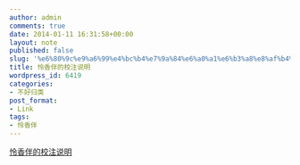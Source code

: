 ```yaml
---
author: admin
comments: true
date: 2014-01-11 16:31:58+00:00
layout: note
published: false
slug: '%e6%80%9c%e9%a6%99%e4%bc%b4%e7%9a%84%e6%a0%a1%e6%b3%a8%e8%af%b4%e6%98%8e'
title: 怜香伴的校注说明
wordpress_id: 6419
categories:
- 不好归类
post_format:
- Link
tags:
- 怜香伴
---
```


[怜香伴的校注说明](http://www.literature.org.cn/Article.aspx?ID=67811)
